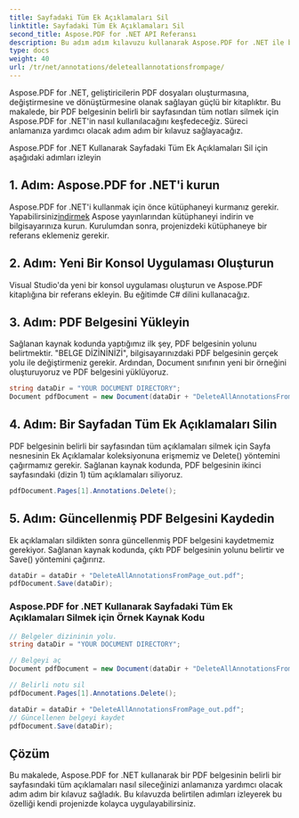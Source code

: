 ```yaml
---
title: Sayfadaki Tüm Ek Açıklamaları Sil
linktitle: Sayfadaki Tüm Ek Açıklamaları Sil
second_title: Aspose.PDF for .NET API Referansı
description: Bu adım adım kılavuzu kullanarak Aspose.PDF for .NET ile bir PDF sayfasından tüm notları nasıl sileceğinizi öğrenin.
type: docs
weight: 40
url: /tr/net/annotations/deleteallannotationsfrompage/
---
```

Aspose.PDF for .NET, geliştiricilerin PDF dosyaları oluşturmasına, değiştirmesine ve dönüştürmesine olanak sağlayan güçlü bir kitaplıktır. Bu makalede, bir PDF belgesinin belirli bir sayfasından tüm notları silmek için Aspose.PDF for .NET'in nasıl kullanılacağını keşfedeceğiz. Süreci anlamanıza yardımcı olacak adım adım bir kılavuz sağlayacağız.

Aspose.PDF for .NET Kullanarak Sayfadaki Tüm Ek Açıklamaları Sil için aşağıdaki adımları izleyin

## 1. Adım: Aspose.PDF for .NET'i kurun

 Aspose.PDF for .NET'i kullanmak için önce kütüphaneyi kurmanız gerekir. Yapabilirsiniz[indirmek](https://releases.aspose.com/pdf/net/) Aspose yayınlarından kütüphaneyi indirin ve bilgisayarınıza kurun. Kurulumdan sonra, projenizdeki kütüphaneye bir referans eklemeniz gerekir.

## 2. Adım: Yeni Bir Konsol Uygulaması Oluşturun

Visual Studio'da yeni bir konsol uygulaması oluşturun ve Aspose.PDF kitaplığına bir referans ekleyin. Bu eğitimde C# dilini kullanacağız.

## 3. Adım: PDF Belgesini Yükleyin

Sağlanan kaynak kodunda yaptığımız ilk şey, PDF belgesinin yolunu belirtmektir. "BELGE DİZİNİNİZİ", bilgisayarınızdaki PDF belgesinin gerçek yolu ile değiştirmeniz gerekir. Ardından, Document sınıfının yeni bir örneğini oluşturuyoruz ve PDF belgesini yüklüyoruz.

```csharp
string dataDir = "YOUR DOCUMENT DIRECTORY";
Document pdfDocument = new Document(dataDir + "DeleteAllAnnotationsFromPage.pdf");
```

## 4. Adım: Bir Sayfadan Tüm Ek Açıklamaları Silin

PDF belgesinin belirli bir sayfasından tüm açıklamaları silmek için Sayfa nesnesinin Ek Açıklamalar koleksiyonuna erişmemiz ve Delete() yöntemini çağırmamız gerekir. Sağlanan kaynak kodunda, PDF belgesinin ikinci sayfasındaki (dizin 1) tüm açıklamaları siliyoruz.

```csharp
pdfDocument.Pages[1].Annotations.Delete();
```

## 5. Adım: Güncellenmiş PDF Belgesini Kaydedin

Ek açıklamaları sildikten sonra güncellenmiş PDF belgesini kaydetmemiz gerekiyor. Sağlanan kaynak kodunda, çıktı PDF belgesinin yolunu belirtir ve Save() yöntemini çağırırız.

```csharp
dataDir = dataDir + "DeleteAllAnnotationsFromPage_out.pdf";
pdfDocument.Save(dataDir);
```

### Aspose.PDF for .NET Kullanarak Sayfadaki Tüm Ek Açıklamaları Silmek için Örnek Kaynak Kodu

```csharp
// Belgeler dizininin yolu.
string dataDir = "YOUR DOCUMENT DIRECTORY";

// Belgeyi aç
Document pdfDocument = new Document(dataDir + "DeleteAllAnnotationsFromPage.pdf");

// Belirli notu sil
pdfDocument.Pages[1].Annotations.Delete();

dataDir = dataDir + "DeleteAllAnnotationsFromPage_out.pdf";
// Güncellenen belgeyi kaydet
pdfDocument.Save(dataDir);
``` 

## Çözüm

Bu makalede, Aspose.PDF for .NET kullanarak bir PDF belgesinin belirli bir sayfasındaki tüm açıklamaları nasıl sileceğinizi anlamanıza yardımcı olacak adım adım bir kılavuz sağladık. Bu kılavuzda belirtilen adımları izleyerek bu özelliği kendi projenizde kolayca uygulayabilirsiniz.